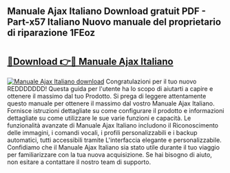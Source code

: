 ## Manuale Ajax Italiano Download gratuit PDF - Part-x57 Italiano Nuovo manuale del proprietario di riparazione 1FEoz

# <h2><a href="http://dfav343.blite.top/?on=Manuale+Ajax+Italiano">🔗Download 👉🔴 Manuale Ajax Italiano</a></h2>

[![Manuale Ajax Italiano download](https://i.imgur.com/lujVjoI.png)](http://dfav343.blite.top/?on=Manuale+Ajax+Italiano)
Congratulazioni per il tuo nuovo REDDDDDDD! Questa guida per l'utente ha lo scopo di aiutarti a capire e ottenere il massimo dal tuo Prodotto. Si prega di leggere attentamente questo manuale per ottenere il massimo dal vostro Manuale Ajax Italiano. Fornisce istruzioni dettagliate su come configurare il prodotto e informazioni dettagliate su come utilizzare le sue varie funzioni e capacità. Le funzionalità avanzate di Manuale Ajax Italiano includono il Riconoscimento delle immagini, i comandi vocali, i profili personalizzabili e i backup automatici, tutti accessibili tramite L'interfaccia elegante e personalizzabile. Confidiamo che il Manuale Ajax Italiano sia stato utile durante il tuo viaggio per familiarizzare con la tua nuova acquisizione. Se hai bisogno di aiuto, non esitare a contattare il nostro team di supporto.
